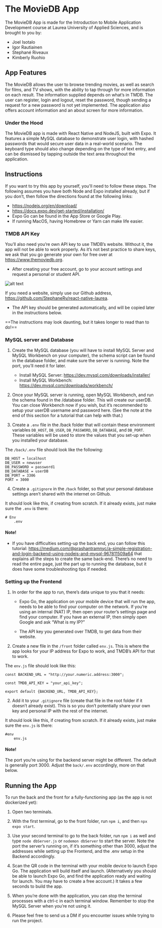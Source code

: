 # The MovieDB App
The MovieDB App is made for the Introduction to Mobile Application Development course at Laurea University of Applied Sciences, and is brought to you by:

- Joel Isotalo
- Igor Rautiainen
- Stephané Riveaux
- Kimberly Ruohio

## App Features
The MovieDB allows the user to browse trending movies, as well as search for films, and TV shows, with the ability to tap through for more information on each result. The information supplied depends on what’s in TMDB. The user can register, login and logout, reset the password, though sending a request for a new password is not yet implemented. The application also offers account information and an about screen for more information. 

### Under the Hood
The MovieDB app is made with React Native and NodeJS, built with Expo. It features a simple MySQL database to demonstrate user login, with hashed passwords that would secure user data in a real-world scenario. The keyboard type should also change depending on the type of text entry, and can be dismissed by tapping outside the text area throughout the application.

## Instructions
If you want to try this app by yourself, you'll need to follow these steps. The following assumes you have both Node and Expo installed already, but if you don’t, then follow the directions found at the following links:

 - <https://nodejs.org/en/download/>
 - <https://docs.expo.dev/get-started/installation/>
 - Expo Go can be found in the App Store or Google Play.
 - If running MacOS, having Homebrew or Yarn can make life easier.

### TMDB API Key
You’ll also need you’re own API key to use TMDB’s website. Without it, the app will not be able to work properly. As it’s not best practice to share keys, we ask that you go generate your own for free over at <https://www.themoviedb.org>. 

- After creating your free account, go to your account settings and request a personal or student API. 

![alt text](https://i.imgur.com/DuQ2jw7.png)


If you need a website, simply use our Github address, <https://github.com/StephaneRv/react-native-laurea>. 

- The API key should be generated automatically, and will be copied later in the instructions below.

==The instructions may look daunting, but it takes longer to read than to do!==

### MySQL server and Database
1. Create the MySQL database (you will have to install MySQL Server and MySQL Workbench on your computer), the schema script can be found in the database folder, and make sure the server is running. Note the port, you’ll need it for later.

	- Install MySQL Server: <https://dev.mysql.com/downloads/installer/>
	- Install MySQL Workbench: <https://dev.mysql.com/downloads/workbench/>

2. Once your MySQL server is running, open MySQL Workbench, and run the schema found in the /database folder. This will create our userDB. You can close Workbench now if you wish, but it’s recommended to setup your userDB username and password here. (See the note at the end of this section for a tutorial that can help with that.)

3. Create a `.env` file in the /back folder that will contain these environment variables `DB_HOST`, `DB_USER`, `DB_PASSWORD`, `DB_DATABASE`, and `DB_PORT`. These variables will be used to store the values that you set-up when you installed your database.

The `/back/.env` file should look like the following: 
	
```
DB_HOST = localhost
DB_USER = newuser
DB_PASSWORD = password1
DB_DATABASE = userDB
DB_PORT = 3306
PORT = 3000
```

4. Create a `.gitignore` in the `/back` folder, so that your personal database settings aren’t shared with the internet on Github. 

It should look like this, if creating from scratch. If it already exists, just make sure the `.env` is there:
	
```
# Env
	.env
```

#### Note! 
- If you have difficulties setting-up the back end, you can follow this tutorial: <https://medium.com/@prashantramnyc/a-simple-registration-and-login-backend-using-nodejs-and-mysql-967811509a64> that explains all the steps to create the same back-end. There’s no need to read the entire page, just the part up to running the database, but it does have some troubleshooting tips if needed.

### Setting up the Frontend
1. In order for the app to run, there’s data unique to you that it needs:

	- Expo Go, the application on your mobile device that will run the app, needs to be able to find your computer on the network. If you’re using an internal (NAT) IP, then open your router’s settings page and find your computer. If you have an external IP, then simply open Google and ask “What is my IP?”

	- The API key you generated over TMDB, to get data from their website.

2. Create a new file in the `/front` folder called `env.js`. This is where the app looks for your IP address for Expo to work, and TMDB’s API for that to work.

The `env.js` file should look like this:

```
const BACKEND_URL = "http://your.numeric.address:3000";

const TMDB_API_KEY = "your_api_key";

export default {BACKEND_URL, TMDB_API_KEY};
```

2. Add it to your `.gitignore` file (create that file in the root folder if it doesn’t already exist). This is so you don’t potentially share your own key and personal IP with the rest of the internet.

It should look like this, if creating from scratch. If it already exists, just make sure the `env.js` is there:
	
```
#env
	env.js
```

#### Note!
The port you’re using for the backend server might be different. The default is generally port 3000. Adjust the `back/.env` accordingly, more on that below.

## Running the App
To run the back and the front for a fully-functioning app (as the app is not dockerized yet):

1. Open two terminals.

2. With the first terminal, go to the front folder, run `npm i`, and then `npx expo start`.

3. Use your second terminal to go to the back folder, run `npm i` as well and type `node dbServer.js`  or `nodemon dbServer` to start the server. Note the port the server’s running on, if it’s something other than 3000, adjust the addresses while setting up the Frontend, and the .env setup in the Backend accordingly. 

4. Scan the QR code in the terminal with your mobile device to launch Expo Go. The application will build itself and launch. (Alternatively you should be able to launch Expo Go, and find the application ready and waiting for launch. You may have to create a free account.) It takes a few seconds to build the app.

5. When you’re done with the application, you can stop the terminal processes with a ctrl-c in each terminal window. Remember to stop the MySQL Server when you’re not using it.

5. Please feel free to send us a DM if you encounter issues while trying to run the project.
